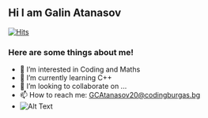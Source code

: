 ## Hi I am Galin Atanasov

[![Hits](https://hits.seeyoufarm.com/api/count/incr/badge.svg?url=https%3A%2F%2Fgithub.com%2Fgjbae1212%2Fhit-counter&count_bg=%23FF0000&title_bg=%23000000&icon=riseup.svg&icon_color=%2300DCFF&title=Visitors&edge_flat=true)](https://hits.seeyoufarm.com)
### Here are some things about me!
- 👀 I’m interested in Coding and Maths
- 🌱 I’m currently learning C++
- 💞️ I’m looking to collaborate on ...
- 📫 How to reach me: GCAtanasov20@codingburgas.bg
- ![Alt Text](https://c.tenor.com/3IACtMvxwdsAAAAC/pikachu-happy.gif)

<!---
GCAtanasov20/GCAtanasov20 is a ✨ special ✨ repository because its `README.md` (this file) appears on your GitHub profile.
You can click the Preview link to take a look at your changes.
--->
